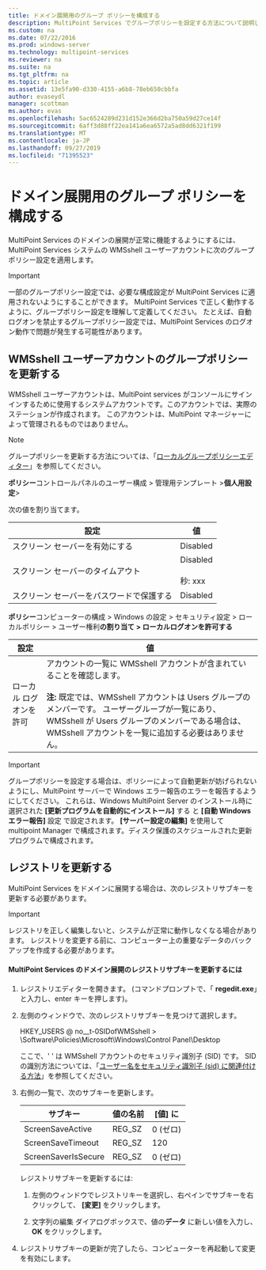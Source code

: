 ```yaml
---
title: ドメイン展開用のグループ ポリシーを構成する
description: MultiPoint Services でグループポリシーを設定する方法について説明します。
ms.custom: na
ms.date: 07/22/2016
ms.prod: windows-server
ms.technology: multipoint-services
ms.reviewer: na
ms.suite: na
ms.tgt_pltfrm: na
ms.topic: article
ms.assetid: 13e5fa90-d330-4155-a6b8-78eb650cbbfa
author: evaseydl
manager: scottman
ms.author: evas
ms.openlocfilehash: 5ac6524289d231d152e366d2ba750a59d27ce14f
ms.sourcegitcommit: 6aff3d88ff22ea141a6ea6572a5ad8dd6321f199
ms.translationtype: MT
ms.contentlocale: ja-JP
ms.lasthandoff: 09/27/2019
ms.locfileid: "71395523"
---
```

# <a name="configure-group-policies-for-a-domain-deployment"></a>ドメイン展開用のグループ ポリシーを構成する
MultiPoint Services のドメインの展開が正常に機能するようにするには、MultiPoint Services システムの WMSshell ユーザーアカウントに次のグループポリシー設定を適用します。  
  
> [!IMPORTANT]  
> 一部のグループポリシー設定では、必要な構成設定が MultiPoint Services に適用されないようにすることができます。 MultiPoint Services で正しく動作するように、グループポリシー設定を理解して定義してください。 たとえば、自動ログオンを禁止するグループポリシー設定では、MultiPoint Services のログオン動作で問題が発生する可能性があります。  
  
## <a name="update-group-policies-for-the-wmsshell-user-account"></a>WMSshell ユーザーアカウントのグループポリシーを更新する 
WMSshell ユーザーアカウントは、MultiPoint services がコンソールにサインインするために使用するシステムアカウントです。このアカウントでは、実際のステーションが作成されます。 このアカウントは、MultiPoint マネージャーによって管理されるものではありません。
  
> [!NOTE]  
> グループポリシーを更新する方法については、「[ローカルグループポリシーエディター](https://technet.microsoft.com/library/dn265982.aspx)」を参照してください。  
  
**ポリシー**コントロールパネルのユーザー構成 > 管理用テンプレート >**個人用設定**>  
  
次の値を割り当てます。  
  
|設定|値|  
|-----------|----------|  
|スクリーン セーバーを有効にする|Disabled|  
|スクリーン セーバーのタイムアウト|Disabled<br /><br />秒: xxx|  
|スクリーン セーバーをパスワードで保護する|Disabled|  
  
**ポリシー**コンピューターの構成 > Windows の設定 > セキュリティ設定 > ローカルポリシー > ユーザー権利**の割り当て > ローカルログオンを許可する**  
  
|設定|値|  
|-----------|----------|  
|ローカル ログオンを許可|アカウントの一覧に WMSshell アカウントが含まれていることを確認します。<br /><br />**注:** 既定では、WMSshell アカウントは Users グループのメンバーです。 ユーザーグループが一覧にあり、WMSshell が Users グループのメンバーである場合は、WMSshell アカウントを一覧に追加する必要はありません。|  
  
> [!IMPORTANT]  
> グループポリシーを設定する場合は、ポリシーによって自動更新が妨げられないようにし、MultiPoint サーバーで Windows エラー報告のエラーを報告するようにしてください。 これらは、Windows MultiPoint Server のインストール時に選択された **[更新プログラムを自動的にインストール]** する と **[自動 Windows エラー報告]** 設定 で設定されます。 **[サーバー設定の編集]** を使用して multipoint Manager で構成されます。ディスク保護のスケジュールされた更新プログラムで構成されます。  
  
## <a name="update-the-registry"></a>レジストリを更新する  
MultiPoint Services をドメインに展開する場合は、次のレジストリサブキーを更新する必要があります。  
  
> [!IMPORTANT]  
> レジストリを正しく編集しないと、システムが正常に動作しなくなる場合があります。 レジストリを変更する前に、コンピューター上の重要なデータのバックアップを作成する必要があります。  
  
#### <a name="to-update-registry-subkeys-for-a-domain-deployment-of-multipoint-services"></a>MultiPoint Services のドメイン展開のレジストリサブキーを更新するには  
  
1.  レジストリエディターを開きます。 (コマンドプロンプトで、「 **regedit.exe**」と入力し、enter キーを押します)。  
  
2.  左側のウィンドウで、次のレジストリサブキーを見つけて選択します。  
  
    HKEY_USERS @ no__t-0SIDofWMSshell > \Software\Policies\Microsoft\Windows\Control Panel\Desktop  
  
    ここで<SIDofWMSshell>、' ' は WMSshell アカウントのセキュリティ識別子 (SID) です。 SID の識別方法については、「[ユーザー名をセキュリティ識別子 (sid) に関連付ける方法](https://support.microsoft.com/kb/154599)」を参照してください。  
  
3.  右側の一覧で、次のサブキーを更新します。  
  
    |サブキー|値の名前|[値] に|  
    |----------|--------------|--------------|  
    |ScreenSaveActive|REG_SZ|0 (ゼロ)|  
    |ScreenSaveTimeout|REG_SZ|120|  
    |ScreenSaverIsSecure|REG_SZ|0 (ゼロ)|  
  
    レジストリサブキーを更新するには:  
  
    1.  左側のウィンドウでレジストリキーを選択し、右ペインでサブキーを右クリックして、 **[変更]** をクリックします。  
  
    2.  文字列の編集 ダイアログボックスで、値の**データ** に新しい値を入力し、**OK** をクリックします。  
  
4.  レジストリサブキーの更新が完了したら、コンピューターを再起動して変更を有効にします。 
